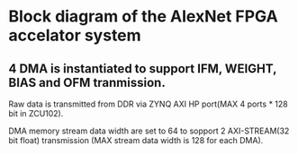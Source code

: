 # Block diagram of the AlexNet FPGA accelator system

## 4 DMA is instantiated to support IFM, WEIGHT, BIAS and OFM tranmission.
Raw data is transmitted from DDR via ZYNQ AXI HP port(MAX 4 ports * 128 bit in ZCU102).

DMA memory stream data width are set to 64 to sopport 2 AXI-STREAM(32 bit float) transmission (MAX stream data width is 128 for each DMA).
